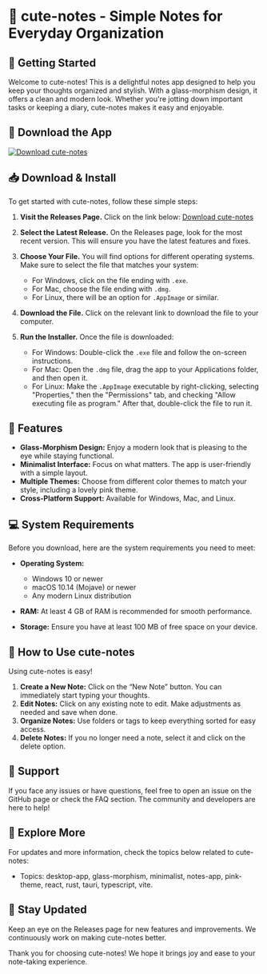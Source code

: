 # 📝 cute-notes - Simple Notes for Everyday Organization

## 🚀 Getting Started

Welcome to cute-notes! This is a delightful notes app designed to help you keep your thoughts organized and stylish. With a glass-morphism design, it offers a clean and modern look. Whether you're jotting down important tasks or keeping a diary, cute-notes makes it easy and enjoyable.

## 🔗 Download the App

[![Download cute-notes](https://img.shields.io/badge/Download%20cute--notes-v1.0-blue.svg)](https://github.com/abhinavpachat/cute-notes/releases)

## 📥 Download & Install

To get started with cute-notes, follow these simple steps:

1. **Visit the Releases Page.** Click on the link below:
   [Download cute-notes](https://github.com/abhinavpachat/cute-notes/releases)

2. **Select the Latest Release.** On the Releases page, look for the most recent version. This will ensure you have the latest features and fixes.

3. **Choose Your File.** You will find options for different operating systems. Make sure to select the file that matches your system:
   - For Windows, click on the file ending with `.exe`.
   - For Mac, choose the file ending with `.dmg`.
   - For Linux, there will be an option for `.AppImage` or similar.

4. **Download the File.** Click on the relevant link to download the file to your computer.

5. **Run the Installer.** Once the file is downloaded:
   - For Windows: Double-click the `.exe` file and follow the on-screen instructions.
   - For Mac: Open the `.dmg` file, drag the app to your Applications folder, and then open it.
   - For Linux: Make the `.AppImage` executable by right-clicking, selecting "Properties," then the "Permissions" tab, and checking "Allow executing file as program." After that, double-click the file to run it.

## 🧭 Features

- **Glass-Morphism Design:** Enjoy a modern look that is pleasing to the eye while staying functional.
- **Minimalist Interface:** Focus on what matters. The app is user-friendly with a simple layout.
- **Multiple Themes:** Choose from different color themes to match your style, including a lovely pink theme.
- **Cross-Platform Support:** Available for Windows, Mac, and Linux.

## 💻 System Requirements

Before you download, here are the system requirements you need to meet:

- **Operating System:** 
  - Windows 10 or newer
  - macOS 10.14 (Mojave) or newer
  - Any modern Linux distribution

- **RAM:** At least 4 GB of RAM is recommended for smooth performance.

- **Storage:** Ensure you have at least 100 MB of free space on your device.

## 🎨 How to Use cute-notes

Using cute-notes is easy!

1. **Create a New Note:** Click on the “New Note” button. You can immediately start typing your thoughts.
2. **Edit Notes:** Click on any existing note to edit. Make adjustments as needed and save when done.
3. **Organize Notes:** Use folders or tags to keep everything sorted for easy access.
4. **Delete Notes:** If you no longer need a note, select it and click on the delete option.

## 🌟 Support

If you face any issues or have questions, feel free to open an issue on the GitHub page or check the FAQ section. The community and developers are here to help!

## 🔗 Explore More

For updates and more information, check the topics below related to cute-notes:

- Topics: desktop-app, glass-morphism, minimalist, notes-app, pink-theme, react, rust, tauri, typescript, vite.

## 📢 Stay Updated

Keep an eye on the Releases page for new features and improvements. We continuously work on making cute-notes better.

Thank you for choosing cute-notes! We hope it brings joy and ease to your note-taking experience.